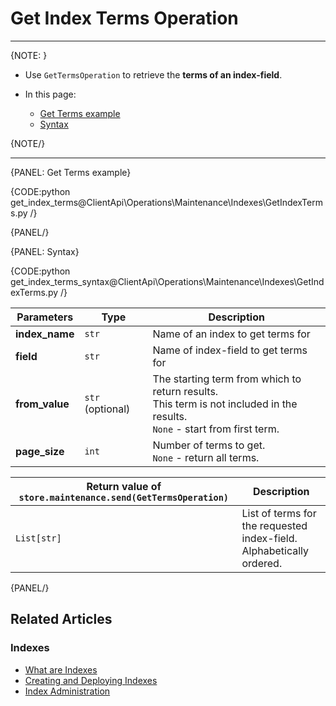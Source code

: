 # Get Index Terms Operation

---

{NOTE: }

* Use `GetTermsOperation` to retrieve the **terms of an index-field**.  

* In this page:
    * [Get Terms example](../../../../client-api/operations/maintenance/indexes/get-terms#get-terms-example)
    * [Syntax](../../../../client-api/operations/maintenance/indexes/get-terms#syntax)

{NOTE/}

---

{PANEL: Get Terms example}

{CODE:python get_index_terms@ClientApi\Operations\Maintenance\Indexes\GetIndexTerms.py /}

{PANEL/}

{PANEL: Syntax}

{CODE:python get_index_terms_syntax@ClientApi\Operations\Maintenance\Indexes\GetIndexTerms.py /}

| Parameters | Type | Description |
| - | - | - |
| **index_name** | `str` | Name of an index to get terms for |
| **field** | `str` | Name of index-field to get terms for |
| **from_value** | `str` (optional) | The starting term from which to return results.<br>This term is not included in the results.<br>`None` - start from first term. |
| **page_size** | `int` | Number of terms to get.<br>`None` - return all terms.  |

| Return value of `store.maintenance.send(GetTermsOperation)` | Description |
| - |- |
| `List[str]` | List of terms for the requested index-field. <br> Alphabetically ordered. |

{PANEL/}

## Related Articles

### Indexes

- [What are Indexes](../../../../indexes/what-are-indexes)
- [Creating and Deploying Indexes](../../../../indexes/creating-and-deploying)
- [Index Administration](../../../../indexes/index-administration)
